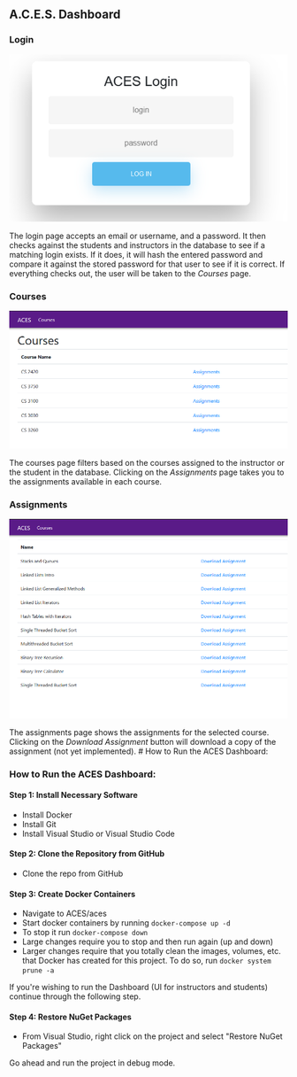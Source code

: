 ## A.C.E.S. Dashboard

### Login
![Login](../../Images/Login.PNG)

The login page accepts an email or username, and a password. It then checks against the students and instructors in the database to see if a matching login exists. If it does, it will hash the entered password and compare it against the stored password for that user to see if it is correct. If everything checks out, the user will be taken to the *Courses* page.

### Courses 
![Courses](../../Images/Courses.png)

The courses page filters based on the courses assigned to the instructor or the student in the database. Clicking on the *Assignments* page takes you to the assignments available in each course.

### Assignments 
![Assignments](../../Images/Assignments.PNG)

The assignments page shows the assignments for the selected course. Clicking on the *Download Assignment* button will download a copy of the assignment (not yet implemented). # How to Run the ACES Dashboard:

### How to Run the ACES Dashboard:
#### Step 1: Install Necessary Software
 - Install Docker
 - Install Git
 - Install Visual Studio or Visual Studio Code

#### Step 2: Clone the Repository from GitHub
 - Clone the repo from GitHub

#### Step 3: Create Docker Containers
 - Navigate to ACES/aces
 - Start docker containers by running `docker-compose up -d`
 - To stop it run `docker-compose down`
 - Large changes require you to stop and then run again (up and down)
 - Larger changes require that you totally clean the images, volumes, etc. that Docker has created for this      project. To do so, run `docker system prune -a`

If you're wishing to run the Dashboard (UI for instructors and students) continue through the following step.

#### Step 4: Restore NuGet Packages
 - From Visual Studio, right click on the project and select "Restore NuGet Packages"

Go ahead and run the project in debug mode.
